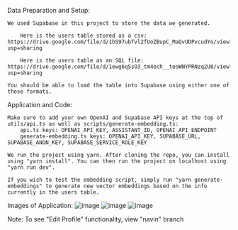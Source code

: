 Data Preparation and Setup:

	We used Supabase in this project to store the data we generated.

		Here is the users table stored as a csv: https://drive.google.com/file/d/1bS97ubTvl2fUoZBupC_MaQvUDPvcudYo/view?usp=sharing
  
		Here is the users table as an SQL file: https://drive.google.com/file/d/1ewg6qSsO3_tm4ech__teoWNYPRNzq2U0/view?usp=sharing
  
	You should be able to load the table into Supabase using either one of those formats.


Application and Code:

	Make sure to add your own OpenAI and Supabase API keys at the top of utils/api.ts as well as scripts/generate-embedding.ts:
 		api.ts keys: OPENAI_API_KEY, ASSISTANT_ID, OPENAI_API_ENDPOINT
   		generate-embedding.ts keys: OPENAI_API_KEY, SUPABASE_URL, SUPABASE_ANON_KEY, SUPABASE_SERVICE_ROLE_KEY
	
 	We run the project using yarn. After cloning the repo, you can install using "yarn install". You can then run the project on localhost using "yarn run dev".

	If you wish to test the embedding script, simply run "yarn generate-embeddings" to generate new vector embeddings based on the info currently in the users table.


Images of Application:
	![image](https://github.com/user-attachments/assets/b6f12bfa-cb24-4343-8db7-8bef4085d87c)
	![image](https://github.com/user-attachments/assets/00884503-0a61-43cd-b7ab-b60b3e6edfc7)
 	![image](https://github.com/user-attachments/assets/e4652d3e-76be-4620-9c9f-6c890f6b2618)


Note: To see "Edit Profile" functionality, view "navin" branch

